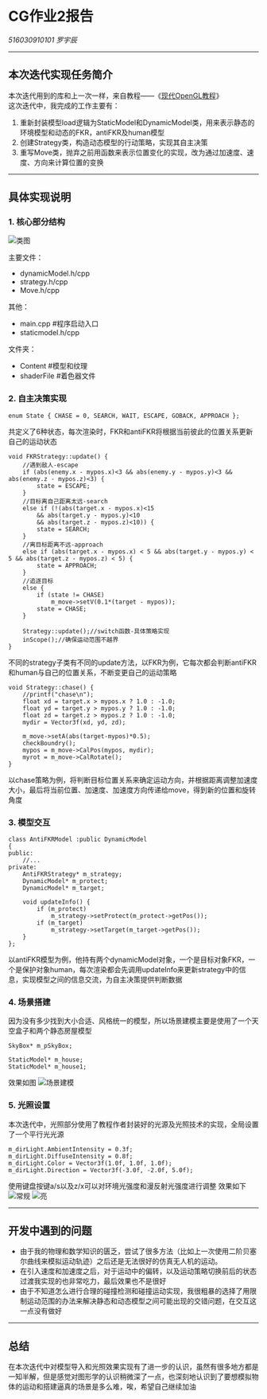 ﻿# CG作业2报告

*516030910101 
罗宇辰*

---

## 本次迭代实现任务简介 ##
本次迭代用到的库和上一次一样，来自教程——《[现代OpenGL教程][1]》   
这次迭代中，我完成的工作主要有：   

1. 重新封装模型load逻辑为StaticModel和DynamicModel类，用来表示静态的环境模型和动态的FKR，antiFKR及human模型
2. 创建Strategy类，构造动态模型的行动策略，实现其自主决策
3. 重写Move类，抛弃之前用函数来表示位置变化的实现，改为通过加速度、速度、方向来计算位置的变换


----------


## 具体实现说明 ##

### 1. 核心部分结构 ###
![类图][2]   

主要文件：
 - dynamicModel.h/cpp 
 - strategy.h/cpp 
 - Move.h/cpp
 
其他：
 - main.cpp #程序启动入口 
 - staticmodel.h/cpp

文件夹：
 - Content #模型和纹理 
 - shaderFile #着色器文件

### 2. 自主决策实现 ###

    enum State { CHASE = 0, SEARCH, WAIT, ESCAPE, GOBACK, APPROACH };
共定义了6种状态，每次渲染时，FKR和antiFKR将根据当前彼此的位置关系更新自己的运动状态

    void FKRStrategy::update() {
    	//遇到敌人-escape
    	if (abs(enemy.x - mypos.x)<3 && abs(enemy.y - mypos.y)<3 && abs(enemy.z - mypos.z)<3) {
    		state = ESCAPE;
    	}
    	//目标离自己距离太远-search
    	else if (!(abs(target.x - mypos.x)<15
    		&& abs(target.y - mypos.y)<10
    		&& abs(target.z - mypos.z)<10)) {
    		state = SEARCH;
    	}
    	//离目标距离不远-approach
    	else if (abs(target.x - mypos.x) < 5 && abs(target.y - mypos.y) < 5 && abs(target.z - mypos.z) < 5) {
    		state = APPROACH;
    	}
    	//追逐目标
    	else {
    		if (state != CHASE)
    			m_move->setV(0.1*(target - mypos));
    		state = CHASE;
    	}
    	
    	Strategy::update();//switch函数-具体策略实现
    	inScope();//确保运动范围不越界
	}
不同的strategy子类有不同的update方法，以FKR为例，它每次都会判断antiFKR和human与自己的位置关系，不断变更自己的运动策略

    void Strategy::chase() {
    	//printf("chase\n");
    	float xd = target.x > mypos.x ? 1.0 : -1.0;
    	float yd = target.y > mypos.y ? 1.0 : -1.0;
    	float zd = target.z > mypos.z ? 1.0 : -1.0;
    	mydir = Vector3f(xd, yd, zd);
    
    	m_move->setA(abs(target-mypos)*0.5);
    	checkBoundry();
    	mypos = m_move->CalPos(mypos, mydir);
    	myrot = m_move->CalRotate();
	}

以chase策略为例，将判断目标位置关系来确定运动方向，并根据距离调整加速度大小，最后将当前位置、加速度、加速度方向传递给move，得到新的位置和旋转角度

### 3. 模型交互 ###

    class AntiFKRModel :public DynamicModel
    {
    public:
	    //...
    private:
	    AntiFKRStrategy* m_strategy;
	    DynamicModel* m_protect;
	    DynamicModel* m_target;

    	void updateInfo() {
    		if (m_protect)
    			m_strategy->setProtect(m_protect->getPos());
    		if (m_target)
    			m_strategy->setTarget(m_target->getPos());
	    }
    };
以antiFKR模型为例，他持有两个dynamicModel对象，一个是目标对象FKR，一个是保护对象human，每次渲染都会先调用updateInfo来更新strategy中的信息，实现模型之间的信息交流，为自主决策提供判断数据

### 4. 场景搭建 ###
因为没有多少找到大小合适、风格统一的模型，所以场景建模主要是使用了一个天空盒子和两个静态房屋模型

    SkyBox* m_pSkyBox;
    
    StaticModel* m_house;
	StaticModel* m_house1;

效果如图
![场景建模][3]

### 5. 光照设置 ###
本次迭代中，光照部分使用了教程作者封装好的光源及光照技术的实现，全局设置了一个平行光光源

    m_dirLight.AmbientIntensity = 0.3f;
	m_dirLight.DiffuseIntensity = 0.8f;
	m_dirLight.Color = Vector3f(1.0f, 1.0f, 1.0f);
	m_dirLight.Direction = Vector3f(-3.0f, -2.0f, 5.0f);

使用键盘按键a/s以及z/x可以对环境光强度和漫反射光强度进行调整
效果如下
![常规][4]
![亮][5]


----------
## 开发中遇到的问题 ##

 - 由于我的物理和数学知识的匮乏，尝试了很多方法（比如上一次使用二阶贝塞尔曲线来模拟运动轨迹）之后还是无法很好的仿真无人机的运动。
 - 在引入速度和加速度之后，对于运动中的偏转，以及运动策略切换前后的状态过渡我实现的也非常吃力，最后效果也不是很好
 - 由于不知道怎么进行合理的碰撞检测和碰撞运动实现，我很粗暴的选择了用限制运动范围的办法来解决静态和动态模型之间可能出现的交错问题，在交互这一点没有做好


----------
## 总结 ##
在本次迭代中对模型导入和光照效果实现有了进一步的认识，虽然有很多地方都是一知半解，但是感觉对图形学的认识稍微深了一点，也深刻地认识到了要想模拟物体的运动和搭建逼真的场景是多么难，唉，希望自己继续加油


  [1]: http://ogldev.atspace.co.uk/index.html
  [2]: http://m.qpic.cn/psb?/V13Ti98m05LW5b/Z9iMbW0oBOzWC5cOCqqt3pw0KksOkZfPXfmFwtBCjJU!/b/dDEBAAAAAAAA&bo=PAMGAwAAAAADBxg!&rf=viewer_4
  [3]: http://m.qpic.cn/psb?/V13Ti98m05LW5b/sx4PCfrqFXO4LP39DeSHH94xy3AcwjGW3qp0VDSoKUg!/b/dFMBAAAAAAAA&bo=rwQBAwAAAAADB4s!&rf=viewer_4
  [4]: http://m.qpic.cn/psb?/V13Ti98m05LW5b/5bm4c5Vw101dxPib8GvUj831teAHUwqwla2IB39qw6w!/b/dDYBAAAAAAAA&bo=2QOfAgAAAAADB2U!&rf=viewer_4
  [5]: http://m.qpic.cn/psb?/V13Ti98m05LW5b/JS9VknJqP67IoaC0kz.YQ4aVVCcZ02W25FWD7QYI3HM!/b/dDYBAAAAAAAA&bo=6wNrAgAAAAADN5M!&rf=viewer_4